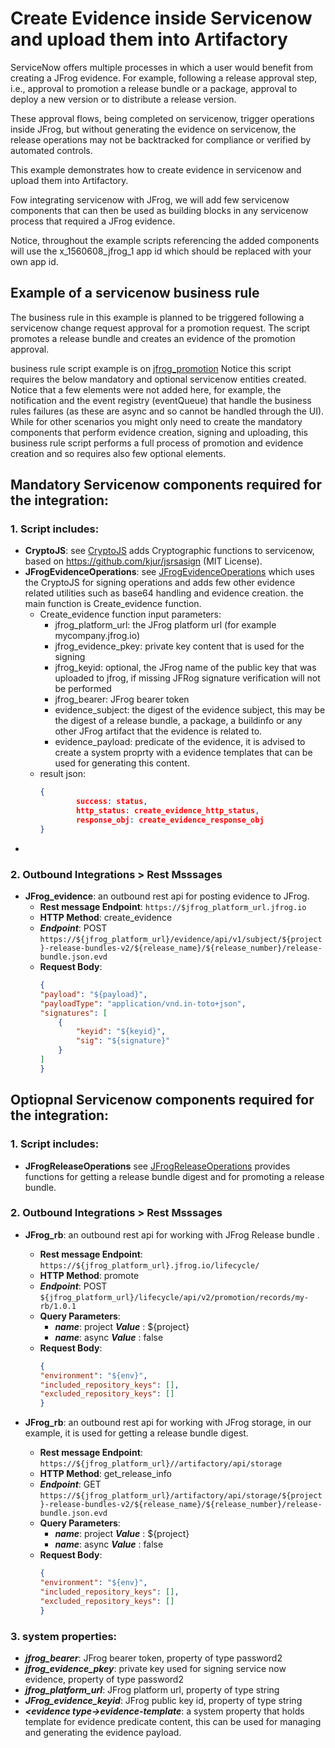 # Create Evidence inside Servicenow and upload them into Artifactory
ServiceNow offers multiple processes in which a user would benefit from creating a JFrog evidence. 
For example, following a release approval step, i.e., approval to promotion a release bundle or a package, approval to deploy a new version or to distribute a release version.

These approval flows, being completed on servicenow, trigger operations inside JFrog, but without generating the evidence on servicenow, the release operations may not be backtracked for compliance or verified by automated controls.

This example demonstrates how to create evidence in servicenow and upload them into Artifactory.

Fow integrating servicenow with JFrog, we will add few servicenow components that can then be used as building blocks in any servicenow process that required a JFrog evidence. 

Notice, throughout the example scripts referencing the added components will use the x_1560608_jfrog_1 app id which should be replaced with your own app id. 

## Example of a servicenow business rule 
The business rule in this example is planned to be triggered following a servicenow change request approval for a promotion request.
The script promotes a release bundle and creates an evidence of the promotion approval.

business rule script example is on [jfrog_promotion](jfrog_promotion) 
Notice this script requires the below mandatory and optional servicenow entities created.
Notice that a few elements were not added here, for example, the notification and the event registry (eventQueue) that handle the business rules failures (as these are async and so cannot be handled through the UI).
While for other scenarios you might only need to create the mandatory components that perform evidence creation, signing and uploading, this business rule script performs a full process of promotion and evidence creation and so requires also few optional elements.

## Mandatory Servicenow components required for the integration:
### 1. Script includes:
- **CryptoJS**: see [CryptoJS](CryptoJS) adds Cryptographic functions to servicenow, based on https://github.com/kjur/jsrsasign (MIT License).
- **JFrogEvidenceOperations**: see [JFrogEvidenceOperations](JFrogEvidenceOperations) which uses the CryptoJS for signing operations and adds few other evidence related utilities such as base64 handling and evidence creation. the main function is Create_evidence function.
  - Create_evidence function input parameters: 
    - jfrog_platform_url: the JFrog platform url (for example mycompany.jfrog.io)
    - jfrog_evidence_pkey: private key content that is used for the signing 
    - jfrog_keyid: optional, the JFrog name of the public key that was uploaded to jfrog, if missing JFRog signature verification will not be performed  
    - jfrog_bearer: JFrog bearer token
    - evidence_subject: the digest of the evidence subject, this may be the digest of a release bundle, a package, a buildinfo or any other JFrog artifact that the evidence is related to. 
    - evidence_payload: predicate of the evidence, it is advised to create a system proprty with a evidence templates that can be used for generating this content.
  - result json:
    ```json
    {
            success: status,
            http_status: create_evidence_http_status,
            response_obj: create_evidence_response_obj
    }
    ```
-  

### 2. Outbound Integrations > Rest Msssages
- **JFrog_evidence**: an outbound rest api for posting evidence to JFrog.
  - **Rest message Endpoint**: `https://$jfrog_platform_url.jfrog.io`
  - **HTTP Method**: create_evidence
  - ***Endpoint***: POST `https://${jfrog_platform_url}/evidence/api/v1/subject/${project}-release-bundles-v2/${release_name}/${release_number}/release-bundle.json.evd`
  - **Request Body**: 
    ```json
    {
    "payload": "${payload}",
    "payloadType": "application/vnd.in-toto+json",
    "signatures": [
        {
            "keyid": "${keyid}",
            "sig": "${signature}"
        }
    ]
    } 
    ```
    

## Optiopnal Servicenow components required for the integration:
### 1. Script includes:
- **JFrogReleaseOperations** see [JFrogReleaseOperations](JFrogReleaseOperations) provides functions for getting a release bundle digest and for promoting a release bundle.
### 2. Outbound Integrations > Rest Msssages
- **JFrog_rb**: an outbound rest api for working with JFrog Release bundle .
  - **Rest message Endpoint**: `https://${jfrog_platform_url}.jfrog.io/lifecycle/`
  - **HTTP Method**: promote
  - ***Endpoint***: POST `${jfrog_platform_url}/lifecycle/api/v2/promotion/records/my-rb/1.0.1`
  - **Query Parameters**: 
    - ***name***: project ***Value*** : ${project} 
    - ***name***: async ***Value*** : false
  - **Request Body**: 
    ```json
    {
    "environment": "${env}",
    "included_repository_keys": [],
    "excluded_repository_keys": []
    }
    ```
    
- **JFrog_rb**: an outbound rest api for working with JFrog storage, in our example, it is used for getting a release bundle digest.
  - **Rest message Endpoint**: `https://${jfrog_platform_url}//artifactory/api/storage`
  - **HTTP Method**: get_release_info
  - ***Endpoint***: GET `https://${jfrog_platform_url}/artifactory/api/storage/${project}-release-bundles-v2/${release_name}/${release_number}/release-bundle.json.evd`
  - **Query Parameters**: 
    - ***name***: project ***Value*** : ${project} 
    - ***name***: async ***Value*** : false
  - **Request Body**: 
    ```json
    {
    "environment": "${env}",
    "included_repository_keys": [],
    "excluded_repository_keys": []
    }
    ```
### 3. system properties:
- ***jfrog_bearer***: JFrog bearer token, property of type password2
- ***jfrog_evidence_pkey***: private key used for signing service now evidence, property of type password2
- ***jfrog_platform_url***: JFrog platform url, property of type string
- ***JFrog_evidence_keyid***: JFrog public key id, property of type string
- ***\<evidence type->evidence-template***: a system property that holds template for evidence predicate content, this can be used for managing and generating the evidence payload.